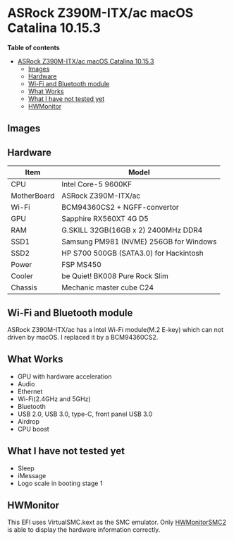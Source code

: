 # ASRock Z390M-ITX/ac macOS Catalina 10.15.3

**Table of contents**
- [ASRock Z390M-ITX/ac macOS Catalina 10.15.3](#asrock-z390m-itxac-macos-catalina-10153)
  - [Images](#images)
  - [Hardware](#hardware)
  - [Wi-Fi and Bluetooth module](#wi-fi-and-bluetooth-module)
  - [What Works](#what-works)
  - [What I have not tested yet](#what-i-have-not-tested-yet)
  - [HWMonitor](#hwmonitor)

## Images



## Hardware

| Item        | Model                                  |
| ----------- | -------------------------------------- |
| CPU         | Intel Core-5 9600KF                    |
| MotherBoard | ASRock Z390M-ITX/ac                    |
| Wi-Fi       | BCM94360CS2 + NGFF-convertor           |
| GPU         | Sapphire RX560XT 4G D5                 |
| RAM         | G.SKILL 32GB(16GB x 2) 2400MHz DDR4    |
| SSD1        | Samsung PM981 (NVME) 256GB for Windows |
| SSD2        | HP S700 500GB (SATA3.0) for Hackintosh |
| Power       | FSP MS450                              |
| Cooler      | be Quiet! BK008 Pure Rock Slim         |
| Chassis     | Mechanic master cube C24               |

## Wi-Fi and Bluetooth module

ASRock Z390M-ITX/ac has a Intel Wi-Fi module(M.2 E-key) which can not driven by macOS. I replaced it by a BCM94360CS2.

## What Works

- GPU with hardware acceleration
- Audio
- Ethernet
- Wi-Fi(2.4GHz and 5GHz)
- Bluetooth
- USB 2.0, USB 3.0, type-C, front panel USB 3.0
- Airdrop
- CPU boost

## What I have not tested yet

- Sleep
- iMessage
- Logo scale in booting stage 1

## HWMonitor

This EFI uses VirtualSMC.kext as the SMC emulator. Only [HWMonitorSMC2](https://github.com/CloverHackyColor/HWMonitorSMC2) is able to display the hardware information correctly.
